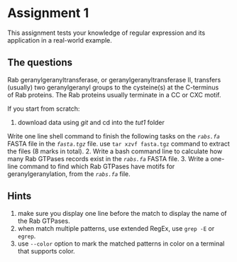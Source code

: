 # Assignment 1
This assignment tests your knowledge of regular expression and its application in a real-world example.

## The questions
Rab geranylgeranyltransferase, or geranylgeranyltransferase II, transfers (usually) two geranylgeranyl
groups to the cysteine(s) at the C-terminus of Rab proteins. The Rab proteins usually terminate in a CC
or CXC motif.

If you start from scratch:
1. download data using _git_ and cd into the _tut1_ folder

Write one line shell command to finish the following tasks on the _`rabs.fa`_ FASTA file in the _`fasta.tgz`_ file.
use `tar xzvf fasta.tgz` command to extract the files (8 marks in total).
2. Write a bash command line to calculate how many Rab GTPases records exist in the _`rabs.fa`_ FASTA file.
3. Write a one-line command to find which Rab GTPases have motifs for geranylgeranylation, from the _`rabs.fa`_ file.

## Hints
1. make sure you display one line before the match to display the name of the Rab GTPases.
2. when match multiple patterns, use extended RegEx, use `grep -E` or `egrep`.
3. use `--color` option to mark the matched patterns in color on a terminal that supports color. 
